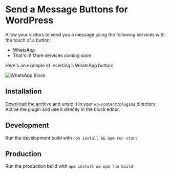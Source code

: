 # Send a Message Buttons for WordPress

Allow your visitors to send you a message using the following services with the touch of a button:

* WhatsApp
* That's it! More services coming soon.

Here's an example of inserting a WhatsApp button:

![WhatsApp Block](https://cldup.com/UBnu7lhJIW.gif "WhatsApp Block")

## Installation

[Download the archive](https://github.com/apeatling/whatsapp-block/archive/master.zip) and unzip it in your `wp-content/plugins` directory. Active the plugin and use it directly in the block editor.

## Development

Run the development build with `npm install && npm run start`

## Production

Run the production build with `npm install && npm run build`
